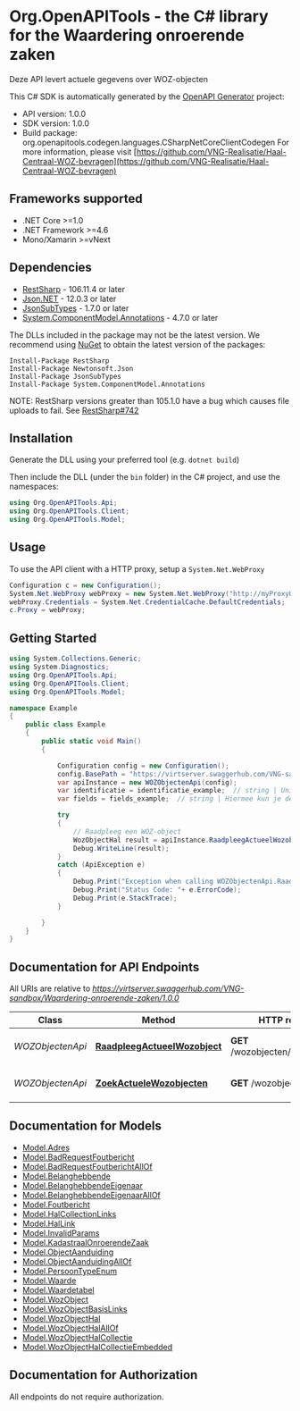 # Org.OpenAPITools - the C# library for the Waardering onroerende zaken

Deze API levert actuele gegevens over WOZ-objecten


This C# SDK is automatically generated by the [OpenAPI Generator](https://openapi-generator.tech) project:

- API version: 1.0.0
- SDK version: 1.0.0
- Build package: org.openapitools.codegen.languages.CSharpNetCoreClientCodegen
    For more information, please visit [https://github.com/VNG-Realisatie/Haal-Centraal-WOZ-bevragen](https://github.com/VNG-Realisatie/Haal-Centraal-WOZ-bevragen)

<a name="frameworks-supported"></a>
## Frameworks supported
- .NET Core >=1.0
- .NET Framework >=4.6
- Mono/Xamarin >=vNext

<a name="dependencies"></a>
## Dependencies

- [RestSharp](https://www.nuget.org/packages/RestSharp) - 106.11.4 or later
- [Json.NET](https://www.nuget.org/packages/Newtonsoft.Json/) - 12.0.3 or later
- [JsonSubTypes](https://www.nuget.org/packages/JsonSubTypes/) - 1.7.0 or later
- [System.ComponentModel.Annotations](https://www.nuget.org/packages/System.ComponentModel.Annotations) - 4.7.0 or later

The DLLs included in the package may not be the latest version. We recommend using [NuGet](https://docs.nuget.org/consume/installing-nuget) to obtain the latest version of the packages:
```
Install-Package RestSharp
Install-Package Newtonsoft.Json
Install-Package JsonSubTypes
Install-Package System.ComponentModel.Annotations
```

NOTE: RestSharp versions greater than 105.1.0 have a bug which causes file uploads to fail. See [RestSharp#742](https://github.com/restsharp/RestSharp/issues/742)

<a name="installation"></a>
## Installation
Generate the DLL using your preferred tool (e.g. `dotnet build`)

Then include the DLL (under the `bin` folder) in the C# project, and use the namespaces:
```csharp
using Org.OpenAPITools.Api;
using Org.OpenAPITools.Client;
using Org.OpenAPITools.Model;
```
<a name="usage"></a>
## Usage

To use the API client with a HTTP proxy, setup a `System.Net.WebProxy`
```csharp
Configuration c = new Configuration();
System.Net.WebProxy webProxy = new System.Net.WebProxy("http://myProxyUrl:80/");
webProxy.Credentials = System.Net.CredentialCache.DefaultCredentials;
c.Proxy = webProxy;
```

<a name="getting-started"></a>
## Getting Started

```csharp
using System.Collections.Generic;
using System.Diagnostics;
using Org.OpenAPITools.Api;
using Org.OpenAPITools.Client;
using Org.OpenAPITools.Model;

namespace Example
{
    public class Example
    {
        public static void Main()
        {

            Configuration config = new Configuration();
            config.BasePath = "https://virtserver.swaggerhub.com/VNG-sandbox/Waardering-onroerende-zaken/1.0.0";
            var apiInstance = new WOZObjectenApi(config);
            var identificatie = identificatie_example;  // string | Unieke identificatie van een WOZ-object
            var fields = fields_example;  // string | Hiermee kun je de inhoud van de resource naar behoefte aanpassen door een door komma's gescheiden lijst van property namen op te geven. Bij opgave van niet-bestaande properties wordt een 400 Bad Request teruggegeven. Wanneer de fields parameter niet is opgegeven, worden alle properties met een waarde teruggegeven. Zie [functionele specificaties](https://github.com/VNG-Realisatie/Haal-Centraal-common/blob/v1.2.0/features/fields.feature) (optional) 

            try
            {
                // Raadpleeg een WOZ-object
                WozObjectHal result = apiInstance.RaadpleegActueelWozobject(identificatie, fields);
                Debug.WriteLine(result);
            }
            catch (ApiException e)
            {
                Debug.Print("Exception when calling WOZObjectenApi.RaadpleegActueelWozobject: " + e.Message );
                Debug.Print("Status Code: "+ e.ErrorCode);
                Debug.Print(e.StackTrace);
            }

        }
    }
}
```

<a name="documentation-for-api-endpoints"></a>
## Documentation for API Endpoints

All URIs are relative to *https://virtserver.swaggerhub.com/VNG-sandbox/Waardering-onroerende-zaken/1.0.0*

Class | Method | HTTP request | Description
------------ | ------------- | ------------- | -------------
*WOZObjectenApi* | [**RaadpleegActueelWozobject**](docs/WOZObjectenApi.md#raadpleegactueelwozobject) | **GET** /wozobjecten/{identificatie} | Raadpleeg een WOZ-object
*WOZObjectenApi* | [**ZoekActueleWozobjecten**](docs/WOZObjectenApi.md#zoekactuelewozobjecten) | **GET** /wozobjecten | Zoek WOZ-objecten


<a name="documentation-for-models"></a>
## Documentation for Models

 - [Model.Adres](docs/Adres.md)
 - [Model.BadRequestFoutbericht](docs/BadRequestFoutbericht.md)
 - [Model.BadRequestFoutberichtAllOf](docs/BadRequestFoutberichtAllOf.md)
 - [Model.Belanghebbende](docs/Belanghebbende.md)
 - [Model.BelanghebbendeEigenaar](docs/BelanghebbendeEigenaar.md)
 - [Model.BelanghebbendeEigenaarAllOf](docs/BelanghebbendeEigenaarAllOf.md)
 - [Model.Foutbericht](docs/Foutbericht.md)
 - [Model.HalCollectionLinks](docs/HalCollectionLinks.md)
 - [Model.HalLink](docs/HalLink.md)
 - [Model.InvalidParams](docs/InvalidParams.md)
 - [Model.KadastraalOnroerendeZaak](docs/KadastraalOnroerendeZaak.md)
 - [Model.ObjectAanduiding](docs/ObjectAanduiding.md)
 - [Model.ObjectAanduidingAllOf](docs/ObjectAanduidingAllOf.md)
 - [Model.PersoonTypeEnum](docs/PersoonTypeEnum.md)
 - [Model.Waarde](docs/Waarde.md)
 - [Model.Waardetabel](docs/Waardetabel.md)
 - [Model.WozObject](docs/WozObject.md)
 - [Model.WozObjectBasisLinks](docs/WozObjectBasisLinks.md)
 - [Model.WozObjectHal](docs/WozObjectHal.md)
 - [Model.WozObjectHalAllOf](docs/WozObjectHalAllOf.md)
 - [Model.WozObjectHalCollectie](docs/WozObjectHalCollectie.md)
 - [Model.WozObjectHalCollectieEmbedded](docs/WozObjectHalCollectieEmbedded.md)


<a name="documentation-for-authorization"></a>
## Documentation for Authorization

All endpoints do not require authorization.
